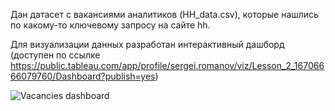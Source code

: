 Дан датасет с вакансиями аналитиков (HH_data.csv), которые нашлись по какому-то ключевому запросу на сайте hh.

Для визуализации данных разработан интерактивный дашборд (доступен по ссылке https://public.tableau.com/app/profile/sergei.romanov/viz/Lesson_2_16706666079760/Dashboard?publish=yes)

![Vacancies dashboard](https://user-images.githubusercontent.com/118465981/219852580-58314ac8-80bd-4bca-83a1-bfa54ad5d7e4.jpg)
